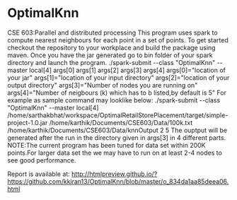 # OptimalKnn
CSE 603:Parallel and distributed processing This program uses spark to compute nearest neighbours for each point in a set of points. To get started checkout the repository to your workplace and build the package using maven. Once you have the jar generated go to bin folder of your spark directory and launch the program.
./spark-submit --class "OptimalKnn" --master local[4] args[0] args[1] args[2] args[3] args[4]
args[0]="location of your jar" args[1]="location of your input directory" args[2]="location of your output directory" args[3]="Number of nodes you are running on" args[4]="Number of neigbours (k) which has to b listed,by default is 5"
For example as sample command may looklike below: ./spark-submit --class "OptimalKnn" --master local[4] /home/sarthakbhat/workspace/OptimalRetailStorePlacement/target/simple-project-1.0.jar /home/karthik/Documents/CSE603/Data/100k.txt /home/karthik/Documents/CSE603/Data/knnOutput 2 5
The ouptput will be generated after the run in the directory given in args[3] in 4 different parts.
NOTE:The current program has been tuned for data set within 200K points.For larger data set the we may have to run on at least 2-4 nodes to see good performance.

Report is available at: http://htmlpreview.github.io/?https://github.com/kkiran13/OptimalKnn/blob/master/o_834da1aa85deea06.html
